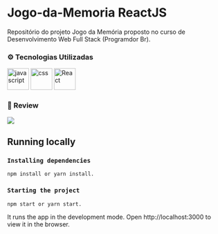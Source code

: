 # Jogo-da-Memoria ReactJS

Repositório do projeto Jogo da Memória proposto no curso de Desenvolvimento Web Full Stack (Programdor Br).

<h3 id="tecnologias">⚙️ Tecnologias Utilizadas</h3>

<div style="display: inline_block">
 <img src="https://cdn.iconscout.com/icon/free/png-256/javascript-2752148-2284965.png" alt="javascript"width="50px" height="50px" >
 <img src="https://cdn.jsdelivr.net/gh/devicons/devicon/icons/css3/css3-original-wordmark.svg" alt="css" width="50px" height="50px" >
  <img src="https://cdn.jsdelivr.net/gh/devicons/devicon/icons/react/react-original-wordmark.svg" alt="React" width="50px" height="50px" >
</div>


<h3>🎥 Review</h3>

<img src="https://github.com/fabricio-26/Jogo-da-MemoriaReactJS/blob/main/assets/images/gifReview.gif"></img>


## Running locally
### `Installing dependencies`
```  
npm install or yarn install.
```
### `Starting the project`
```
npm start or yarn start.
```

It runs the app in the development mode. Open http://localhost:3000 to view it in the browser.


